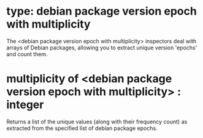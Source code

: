 # type: debian package version epoch with multiplicity

The &lt;debian package version epoch with multiplicity&gt; inspectors deal with arrays of Debian packages, allowing you to extract unique version &#39;epochs&#39; and count them.

# multiplicity of &lt;debian package version epoch with multiplicity&gt; : integer

Returns a list of the unique values (along with their frequency count) as extracted from the specified list of debian package epochs.
